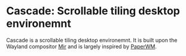 # Cascade: Scrollable tiling desktop environemnt

Cascade is a scrollable tiling desktop environemnt. It is built upon 
the Wayland compositor [Mir](https://github.com/MirServer/mir) and is
largely inspired by [PaperWM](https://github.com/paperwm/PaperWM).

